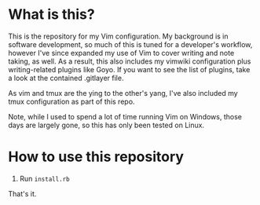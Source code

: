# What is this?

This is the repository for my Vim configuration.  My background is in software development, so much of this is tuned for a developer's workflow, however I've since expanded my use of Vim to cover writing and note taking, as well.  As a result, this also includes my vimwiki configuration plus writing-related plugins like Goyo.  If you want to see the list of plugins, take a look at the contained .gitlayer file.

As vim and tmux are the ying to the other's yang, I've also included my tmux configuration as part of this repo.

Note, while I used to spend a lot of time running Vim on Windows, those days are largely gone, so this has only been tested on Linux.

# How to use this repository

1. Run `install.rb`

That's it.
